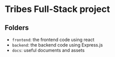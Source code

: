 # Tribes Full-Stack project

## Folders

- `frontend`: the frontend code using react
- `backend`: the backend code using Express.js
- `docs`: useful documents and assets
